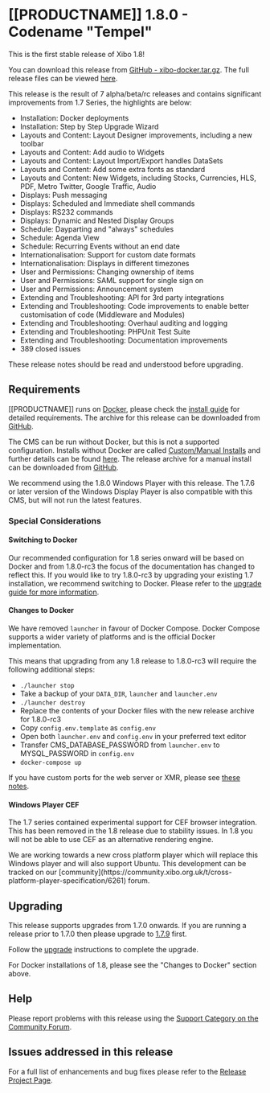 <!--toc=getting_started-->

# [[PRODUCTNAME]] 1.8.0 - Codename "Tempel"

This is the first stable release of Xibo 1.8!

You can download this release from
[GitHub - xibo-docker.tar.gz](https://github.com/xibosignage/xibo-cms/releases/download/1.8.0/xibo-docker.tar.gz).
The full release files can be viewed [here](https://github.com/xibosignage/xibo-cms/releases/tag/1.8.0).


This release is the result of 7 alpha/beta/rc releases and contains significant improvements from 1.7 Series, the 
highlights are below:
 
 * Installation: Docker deployments
 * Installation: Step by Step Upgrade Wizard
 * Layouts and Content: Layout Designer improvements, including a new toolbar
 * Layouts and Content: Add audio to Widgets
 * Layouts and Content: Layout Import/Export handles DataSets
 * Layouts and Content: Add some extra fonts as standard
 * Layouts and Content: New Widgets, including Stocks, Currencies, HLS, PDF, Metro Twitter, Google Traffic, Audio
 * Displays: Push messaging
 * Displays: Scheduled and Immediate shell commands
 * Displays: RS232 commands
 * Displays: Dynamic and Nested Display Groups
 * Schedule: Dayparting and "always" schedules
 * Schedule: Agenda View
 * Schedule: Recurring Events without an end date
 * Internationalisation: Support for custom date formats
 * Internationalisation: Displays in different timezones
 * User and Permissions: Changing ownership of items
 * User and Permissions: SAML support for single sign on
 * User and Permissions: Announcement system
 * Extending and Troubleshooting: API for 3rd party integrations
 * Extending and Troubleshooting: Code improvements to enable better customisation of code (Middleware and Modules)
 * Extending and Troubleshooting: Overhaul auditing and logging
 * Extending and Troubleshooting: PHPUnit Test Suite
 * Extending and Troubleshooting: Documentation improvements
 * 389 closed issues


These release notes should be read and understood before upgrading.


## Requirements

[[PRODUCTNAME]] runs on [Docker](install_docker.html), please check the [install guide](install_cms.html) 
for detailed requirements. The archive for this release can be downloaded from 
[GitHub](https://github.com/xibosignage/xibo-docker/releases/tag/1.8.0).

The CMS can be run without Docker, but this is not a supported configuration. Installs without
Docker are called [Custom/Manual Installs](manual_install.html) and further details can be found
[here](manual_install.html). The release archive for a manual install can be downloaded from
[GitHub](https://github.com/xibosignage/xibo-cms/releases/tag/1.8.0).

We recommend using the 1.8.0 Windows Player with this release. The 1.7.6 or
later version of the Windows Display Player is also compatible with this CMS,
but will not run the latest features.

### Special Considerations

#### Switching to Docker
Our recommended configuration for 1.8 series onward will be based on Docker and from 1.8.0-rc3 the focus of 
the documentation has changed to reflect this. If you would like to try 1.8.0-rc3 by upgrading your existing 
1.7 installation, we recommend switching to Docker. Please refer to the 
[upgrade guide for more information](upgrade_switch_to_docker.html).

#### Changes to Docker
We have removed `launcher` in favour of Docker Compose. Docker Compose supports a wider variety of platforms
and is the official Docker implementation.

This means that upgrading from any 1.8 release to 1.8.0-rc3 will require the following additional steps:
 
 - `./launcher stop`
 - Take a backup of your `DATA_DIR`, `launcher` and `launcher.env`
 - `./launcher destroy`
 - Replace the contents of your Docker files with the new release archive for 1.8.0-rc3
 - Copy `config.env.template` as `config.env`
 - Open both `launcher.env` and `config.env` in your preferred text editor
 - Transfer CMS_DATABASE_PASSWORD from `launcher.env` to MYSQL_PASSWORD in `config.env`
 - `docker-compose up`

If you have custom ports for the web server or XMR, please see [these notes](install_cms.html#using_different_ports).

#### Windows Player CEF

The 1.7 series contained experimental support for CEF browser integration. This
has been removed in the 1.8 release due to stability issues. In 1.8 you will
not be able to use CEF as an alternative rendering engine.

<nonwhite>
We are working towards a new cross platform player which will replace this
Windows player and will also support Ubuntu. This development can be tracked
on our [community](https://community.xibo.org.uk/t/cross-platform-player-specification/6261)
forum.
</nonwhite>


## Upgrading

This release supports upgrades from 1.7.0 onwards. If you are running a release
prior to 1.7.0 then please upgrade to [1.7.9](release_notes_1.7.9.html) first.

Follow the [upgrade](upgrade.html) instructions to complete the upgrade.

For Docker installations of 1.8, please see the "Changes to Docker" section above.

## Help

Please report problems with this release using the [Support Category on the
Community Forum](https://community.xibo.org.uk/c/support).

## Issues addressed in this release

For a full list of enhancements and bug fixes please refer to the [Release
Project
Page](https://github.com/xibosignage/xibo/issues?q=milestone%3A1.8.0+is%3Aclosed).
